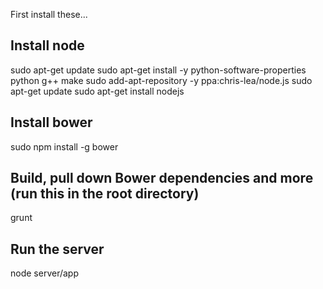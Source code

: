 First install these...

Install node
------
sudo apt-get update
sudo apt-get install -y python-software-properties python g++ make
sudo add-apt-repository -y ppa:chris-lea/node.js
sudo apt-get update
sudo apt-get install nodejs


Install bower
------
sudo npm install -g bower


Build, pull down Bower dependencies and more (run this in the root directory)
------
grunt


Run the server
------
node server/app